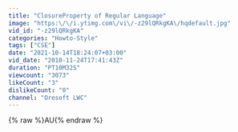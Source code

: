 ```yaml
---
title: "ClosureProperty of Regular Language"
image: "https:\/\/i.ytimg.com\/vi\/-z29lQRkgKA\/hqdefault.jpg"
vid_id: "-z29lQRkgKA"
categories: "Howto-Style"
tags: ["CSE"]
date: "2021-10-14T18:24:07+03:00"
vid_date: "2010-11-24T17:41:43Z"
duration: "PT10M32S"
viewcount: "3073"
likeCount: "3"
dislikeCount: "0"
channel: "Oresoft LWC"
---
```

{% raw %}AU{% endraw %}

